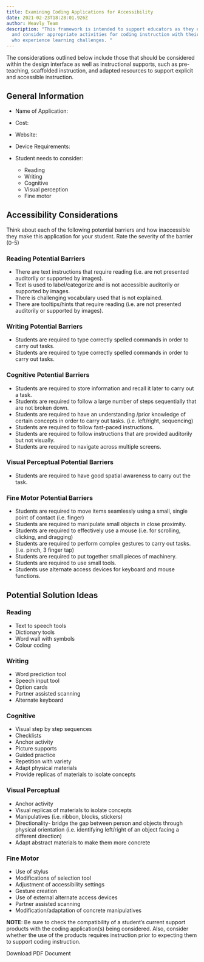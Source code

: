 ```yaml
---
title: Examining Coding Applications for Accessibility
date: 2021-02-23T18:28:01.926Z
author: Weavly Team
description: "This framework is intended to support educators as they explore
  and consider appropriate activities for coding instruction with their students
  who experience learning challenges. "
---
```

The considerations outlined below include those that should be considered within the design interface as well as instructional supports, such as pre-teaching, scaffolded instruction, and adapted resources to support explicit and accessible instruction.

## General Information

* Name of Application:
* Cost:
* Website:
* Device Requirements:
* Student needs to consider: 

  * Reading
  * Writing
  * Cognitive
  * Visual perception
  * Fine motor

## Accessibility Considerations

Think about each of the following potential barriers and how inaccessible they make this application for your student. Rate the severity of the barrier (0-5)

### Reading Potential Barriers

* There are text instructions that require reading (i.e. are not presented auditorily or supported by images).
* Text is used to label/categorize and is not accessible auditorily or supported by images.
* There is challenging vocabulary used that is not explained.
* There are tooltips/hints that require reading (i.e. are not presented auditorily or supported by images).

### Writing Potential Barriers

* Students are required to type correctly spelled commands in order to carry out tasks.
* Students are required to type correctly spelled commands in order to carry out tasks.

### Cognitive Potential Barriers

* Students are required to store information and recall it later to carry out a task.
* Students are required to follow a large number of steps sequentially that are not broken down.
* Students are required to have an understanding /prior knowledge of certain concepts in order to carry out tasks. (i.e. left/right, sequencing)
* Students are required to follow fast-paced instructions.
* Students are required to follow instructions that are provided auditorily but not visually.
* Students are required to navigate across multiple screens.

### Visual Perceptual Potential Barriers

* Students are required to have good spatial awareness to carry out the task.

### Fine Motor Potential Barriers

* Students are required to move items seamlessly using a small, single point of contact (i.e. finger)
* Students are required to manipulate small objects in close proximity.
* Students are required to effectively use a mouse (i.e. for scrolling, clicking, and dragging)
* Students are required to perform complex gestures to carry out tasks. (i.e. pinch, 3 finger tap)
* Students are required to put together small pieces of machinery.
* Students are required to use small tools.
* Students use alternate access devices for keyboard and mouse functions.

## Potential Solution Ideas

### Reading

* Text to speech tools
* Dictionary tools
* Word wall with symbols
* Colour coding

### Writing

* Word prediction tool
* Speech input tool
* Option cards
* Partner assisted scanning
* Alternate keyboard

### Cognitive

* Visual step by step sequences
* Checklists 
* Anchor activity
* Picture supports
* Guided practice
* Repetition with variety
* Adapt physical materials
* Provide replicas of materials to isolate concepts

### Visual Perceptual

* Anchor activity
* Visual replicas of materials to isolate concepts
* Manipulatives (i.e. ribbon, blocks, stickers)
* Directionality- bridge the gap between person and objects through physical orientation (i.e. identifying left/right of an object facing a different direction)
* Adapt abstract materials to make them more concrete

### Fine Motor

* Use of stylus
* Modifications of selection tool
* Adjustment of accessibility settings
* Gesture creation
* Use of external alternate access devices
* Partner assisted scanning
* Modification/adaptation of concrete manipulatives



**NOTE**: Be sure to check the compatibility of a student’s current support products with the coding application(s) being considered. Also, consider whether the use of the products requires instruction prior to expecting them to support coding instruction.

Download PDF Document